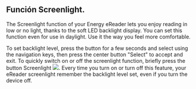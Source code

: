 ## Función Screenlight.

The Screenlight function of your Energy eReader lets you enjoy reading in low or no light, thanks to the soft LED backlight display. You can set this function even for use in daylight. Use it the way you feel more comfortable.

To set backlight level, press the button for a few seconds and select using the navigation keys, then press the center button "Select" to accept and exit. To quickly switch on or off the screenlight function, briefly press the button Screenlight ![](http://static.energysistem.com/images/manuals/42169/54bfe09a1b6ef.jpg). Every time you turn on or turn off this feature, your eReader screenlight remember the backlight level set, even if you turn the device off.

